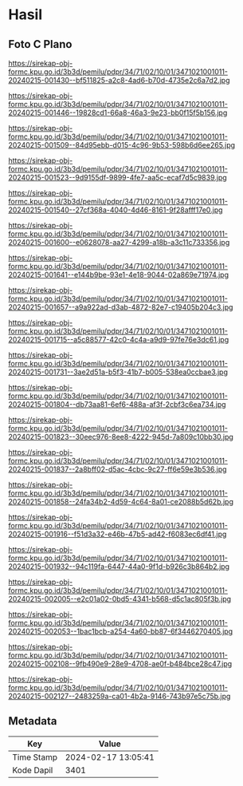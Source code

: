 # Hasil

## Foto C Plano

https://sirekap-obj-formc.kpu.go.id/3b3d/pemilu/pdpr/34/71/02/10/01/3471021001011-20240215-001430--bf511825-a2c8-4ad6-b70d-4735e2c6a7d2.jpg

https://sirekap-obj-formc.kpu.go.id/3b3d/pemilu/pdpr/34/71/02/10/01/3471021001011-20240215-001446--19828cd1-66a8-46a3-9e23-bb0f15f5b156.jpg

https://sirekap-obj-formc.kpu.go.id/3b3d/pemilu/pdpr/34/71/02/10/01/3471021001011-20240215-001509--84d95ebb-d015-4c96-9b53-598b6d6ee265.jpg

https://sirekap-obj-formc.kpu.go.id/3b3d/pemilu/pdpr/34/71/02/10/01/3471021001011-20240215-001523--9d9155df-9899-4fe7-aa5c-ecaf7d5c9839.jpg

https://sirekap-obj-formc.kpu.go.id/3b3d/pemilu/pdpr/34/71/02/10/01/3471021001011-20240215-001540--27cf368a-4040-4d46-8161-9f28afff17e0.jpg

https://sirekap-obj-formc.kpu.go.id/3b3d/pemilu/pdpr/34/71/02/10/01/3471021001011-20240215-001600--e0628078-aa27-4299-a18b-a3c11c733356.jpg

https://sirekap-obj-formc.kpu.go.id/3b3d/pemilu/pdpr/34/71/02/10/01/3471021001011-20240215-001641--e144b9be-93e1-4e18-9044-02a869e71974.jpg

https://sirekap-obj-formc.kpu.go.id/3b3d/pemilu/pdpr/34/71/02/10/01/3471021001011-20240215-001657--a9a922ad-d3ab-4872-82e7-c19405b204c3.jpg

https://sirekap-obj-formc.kpu.go.id/3b3d/pemilu/pdpr/34/71/02/10/01/3471021001011-20240215-001715--a5c88577-42c0-4c4a-a9d9-97fe76e3dc61.jpg

https://sirekap-obj-formc.kpu.go.id/3b3d/pemilu/pdpr/34/71/02/10/01/3471021001011-20240215-001731--3ae2d51a-b5f3-41b7-b005-538ea0ccbae3.jpg

https://sirekap-obj-formc.kpu.go.id/3b3d/pemilu/pdpr/34/71/02/10/01/3471021001011-20240215-001804--db73aa81-6ef6-488a-af3f-2cbf3c6ea734.jpg

https://sirekap-obj-formc.kpu.go.id/3b3d/pemilu/pdpr/34/71/02/10/01/3471021001011-20240215-001823--30eec976-8ee8-4222-945d-7a809c10bb30.jpg

https://sirekap-obj-formc.kpu.go.id/3b3d/pemilu/pdpr/34/71/02/10/01/3471021001011-20240215-001837--2a8bff02-d5ac-4cbc-9c27-ff6e59e3b536.jpg

https://sirekap-obj-formc.kpu.go.id/3b3d/pemilu/pdpr/34/71/02/10/01/3471021001011-20240215-001858--24fa34b2-4d59-4c64-8a01-ce2088b5d62b.jpg

https://sirekap-obj-formc.kpu.go.id/3b3d/pemilu/pdpr/34/71/02/10/01/3471021001011-20240215-001916--f51d3a32-e46b-47b5-ad42-f6083ec6df41.jpg

https://sirekap-obj-formc.kpu.go.id/3b3d/pemilu/pdpr/34/71/02/10/01/3471021001011-20240215-001932--94c119fa-6447-44a0-9f1d-b926c3b864b2.jpg

https://sirekap-obj-formc.kpu.go.id/3b3d/pemilu/pdpr/34/71/02/10/01/3471021001011-20240215-002005--e2c01a02-0bd5-4341-b568-d5c1ac805f3b.jpg

https://sirekap-obj-formc.kpu.go.id/3b3d/pemilu/pdpr/34/71/02/10/01/3471021001011-20240215-002053--1bac1bcb-a254-4a60-bb87-6f3446270405.jpg

https://sirekap-obj-formc.kpu.go.id/3b3d/pemilu/pdpr/34/71/02/10/01/3471021001011-20240215-002108--9fb490e9-28e9-4708-ae0f-b484bce28c47.jpg

https://sirekap-obj-formc.kpu.go.id/3b3d/pemilu/pdpr/34/71/02/10/01/3471021001011-20240215-002127--2483259a-ca01-4b2a-9146-743b97e5c75b.jpg


## Metadata

| Key        | Value               |
| ---------- | ------------------- |
| Time Stamp | 2024-02-17 13:05:41 |
| Kode Dapil | 3401                |



